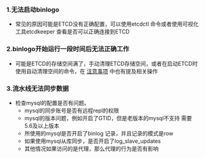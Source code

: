 ### 1.无法启动binlogo
- 常见的原因可能是ETCD没有正确配置，可以使用etcdctl 命令或者使用可视化工具etcdkeeper 查看是否可以正确连接到ETCD

### 2.binlogo开始运行一段时间后无法正确工作
- 可能是ETCD的存储空间满了，手动清理ETCD存储空间，或者在启动ETCD时使用自动清理空间的命令，在 [注意事项](注意事项.md) 中也有提及相关操作

### 3.流水线无法同步数据
- 检查mysql的配置是否有问题。
  - mysql的同步账号是否有远程repl的权限
  - mysql的版本问题，例如开启了GTID，但是老版本的mysql不支持 需要5.6及以上版本
  - 所使用的mysql是否开启了binlog 记录，并且记录的模式是row
  - 如果使用mysql从库同步，是否开启了log_slave_updates
  - 其他情况如果访问的是代理，那么代理的行为是否有影响


